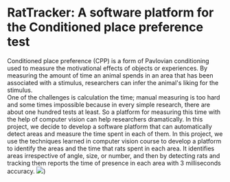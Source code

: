 # RatTracker: A software platform for the Conditioned place preference test 
Conditioned place preference (CPP) is a form of Pavlovian conditioning used to measure the motivational effects of objects or experiences. By measuring the amount of time an animal spends in an area that has been associated with a stimulus, researchers can infer the animal's liking for the stimulus. <br/>
One of the challenges is calculation the time; manual measuring is too hard and some times impossible because in every simple research, there are about one hundred tests at least. So a platform for measuring this time with the help of computer vision can help researchers dramatically. In this project, we decide to develop a software platform that can automatically detect areas and measure the time spent in each of them. In this project, we use the techniques learned in computer vision course to develop a platform to identify the areas and the time that rats spent in each area. It identifies areas irrespective of angle, size, or number, and then by detecting rats and tracking them reports the time of presence in each area with 3 milliseconds accuracy.
![](result.gif))
